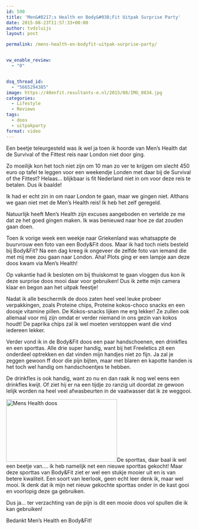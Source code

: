 ```yaml
---
id: 590
title: 'Men&#8217;s Health en Body&#038;Fit Uitpak Surprise Party'
date: 2015-08-23T11:57:33+00:00
author: tvdsluijs
layout: post

permalink: /mens-health-en-bodyfit-uitpak-surprise-party/


vw_enable_review:
  - "0"


dsq_thread_id:
  - "5665294385"
image: https://40enfit.resultants-e.nl/2015/08/IMG_0834.jpg
categories:
  - Lifestyle
  - Reviews
tags:
  - doos
  - uitpakparty
format: video
---
```

Een beetje teleurgesteld was ik wel ja toen ik hoorde van Men&#8217;s Health dat de Survival of the Fittest reis naar London niet door ging.

Zo moeilijk kon het toch niet zijn om 10 man zo ver te krijgen om slecht 450 euro op tafel te leggen voor een weekendje Londen met daar bij de Survival of the Fittest? Helaas&#8230; blijkbaar is fit Nederland niet in om voor deze reis te betalen. Dus ik baalde!<!--more-->

Ik had er echt zin in om naar London te gaan, maar we gingen niet. Althans we gaan niet met de Men&#8217;s Health reis! Ik heb het zelf geregeld.

Natuurlijk heeft Men&#8217;s Health zijn excuses aangeboden en vertelde ze me dat ze het goed gingen maken. Ik was benieuwd naar hoe ze dat zouden gaan doen.

Toen ik vorige week een weekje naar Griekenland was whatsappte de buurvrouw een foto van een Body&Fit doos. Maar ik had toch niets besteld bij Body&Fit? Na een dag kreeg ik ongeveer de zelfde foto van iemand die met mij mee zou gaan naar London. Aha! Plots ging er een lampje aan deze doos kwam via Men&#8217;s Health!

Op vakantie had ik besloten om bij thuiskomst te gaan vloggen dus kon ik deze surprise doos mooi daar voor gebruiken! Dus ik zette mijn camera klaar en begon aan het uitpak feestje!

Nadat ik alle beschermIk de doos zaten heel veel leuke probeer verpakkingen, zoals Proteine chips, Proteine kokos-choco snacks en een doosje vitamine pillen. De Kokos-snacks lijken me erg lekker! Ze zullen ook allemaal voor mij zijn omdat er verder niemand in ons gezin van kokos houdt! De paprika chips zal ik wel moeten verstoppen want die vind iedereen lekker.

Verder vond ik in de Body&Fit doos een paar handschoenen, een drinkfles en een sporttas. Alle drie super handig, want bij het Freeletics zit een onderdeel optrekken en dat vinden mijn handjes niet zo fijn. Ja zal je zeggen gewoon ff door die pijn bijten, maar met blaren en kapotte handen is het toch wel handig om handschoentjes te hebben.

De drinkfles is ook handig, want zo nu en dan raak ik nog wel eens een drinkfles kwijt. Of ziet hij er na een tijdje zo ranzig uit doordat ze gewoon lelijk worden na heel veel afwasbeurten in de vaatwasser dat ik ze weggooi.

[<img class="alignleft size-medium wp-image-594" src="https://40enfit.resultants-e.nl/2015/08/maxresdefault-300x169.jpg" alt="Mens Health doos" width="300" height="169" srcset="https://40enfit.resultants-e.nl/2015/08/maxresdefault-300x169.jpg 300w, https://40enfit.resultants-e.nl/2015/08/maxresdefault-1024x576.jpg 1024w, https://40enfit.resultants-e.nl/2015/08/maxresdefault-750x420.jpg 750w, https://40enfit.resultants-e.nl/2015/08/maxresdefault-1140x641.jpg 1140w, https://40enfit.resultants-e.nl/2015/08/maxresdefault.jpg 1280w" sizes="(max-width: 300px) 100vw, 300px" />](https://40enfit.resultants-e.nl/2015/08/maxresdefault.jpg)De sporttas, daar baal ik wel een beetje van&#8230;. ik heb namelijk net een nieuwe sporttas gekocht! Maar deze sporttas van Body&Fit ziet er wel een stukje mooier uit en is van betere kwaliteit. Een soort van leerlook, geen echt leer denk ik, maar wel mooi. Ik denk dat ik mijn net nieuw gekochte sporttas onder in de kast gooi en voorlopig deze ga gebruiken.

Dus ja&#8230; ter verzachting van de pijn is dit een mooie doos vol spullen die ik kan gebruiken!

Bedankt Men&#8217;s Health en Body&Fit!